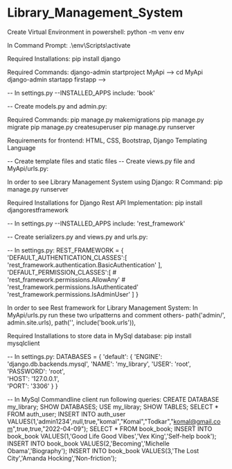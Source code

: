 # Library_Management_System


Create Virtual Environment in powershell:
python -m venv env

In Command Prompt:
.\env\Scripts\activate

Required Installations:
pip install django

Required Commands:
django-admin startproject MyApi --> <to start new project>
cd MyApi
django-admin startapp firstapp --> <to start new application>

-- In settings.py --INSTALLED_APPS include:
'book'

-- Create models.py and admin.py:

Required Commands:
pip manage.py makemigrations
pip manage.py migrate
pip manage.py createsuperuser
pip manage.py runserver


Requirements for frontend:
HTML, CSS, Bootstrap, Django Templating Language

-- Create template files and static files
-- Create views.py file and MyApi/urls.py:

In order to see Library Management System using Django:
R Command:
pip manage.py runserver


Required Installations for Django Rest API Implementation:
pip install djangorestframework

-- In settings.py --INSTALLED_APPS include:
'rest_framework'

-- Create serializers.py and views.py and urls.py:


-- In settings.py:
REST_FRAMEWORK = {
    'DEFAULT_AUTHENTICATION_CLASSES':[
        'rest_framework.authentication.BasicAuthentication'
    ],
    'DEFAULT_PERMISSION_CLASSES':[
        # 'rest_framework.permissions.AllowAny'
        # 'rest_framework.permissions.IsAuthenticated'
        'rest_framework.permissions.IsAdminUser'
    ]
}

In order to see Rest framework for Library Management System:
In MyApi/urls.py run these two urlpatterns and comment others-
path('admin/', admin.site.urls),
path('', include('book.urls')),



Required Installations to store data in MySql database:
pip install mysqlclient

-- In settings.py:
DATABASES = {
    'default': {
        'ENGINE': 'django.db.backends.mysql',
        'NAME': 'my_library',
        'USER': 'root',  
        'PASSWORD': 'root',  
        'HOST': '127.0.0.1',  
        'PORT': '3306'
    }
}

-- In MySql Commandline client run following queries:
CREATE DATABASE my_library;
SHOW DATABASES;
USE my_libray;
SHOW TABLES;
SELECT * FROM auth_user;
INSERT INTO auth_user VALUES(1,'admin1234',null,true,"komal","Komal","Todkar","komal@gmail.com",true,true,"2022-04-09");
SELECT * FROM book_book;
INSERT INTO book_book VALUES(1,'Good Life Good Vibes','Vex King','Self-help book');
INSERT INTO book_book VALUES(2,'Becoming','Michelle Obama','Biography');
INSERT INTO book_book VALUES(3,'The Lost City','Amanda Hocking','Non-friction');
